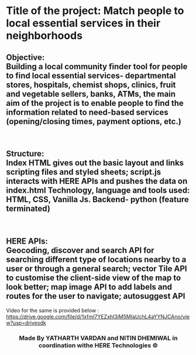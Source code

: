 <h1>Title of the project: Match people to local essential services in their neighborhoods </h1>
<h2>Objective: <br>Building a local community finder tool for people to find local essential services- departmental stores, hospitals, chemist shops, clinics, fruit and vegetable sellers, banks, ATMs, the main aim of the project is to enable people to find the information related to need-based services (opening/closing times, payment options, etc.)</h2><br>
<h2>Structure:<br> Index HTML gives out the basic layout and links scripting files and styled sheets; script.js interacts with HERE APIs and pushes the data on index.html
Technology, language and tools used: HTML, CSS, Vanilla Js. Backend- python (feature terminated)</h2><br>
<h2>HERE APIs: <br>Geocoding, discover and search API for searching different type of locations nearby to a user or through a general search; vector Tile API to customise the client-side view of the map to look better; map image API to add labels and routes for the user to navigate; autosuggest API</h2>

Video for the same is provided below :
https://drive.google.com/file/d/1xfmI7YEZxhl3iM5MIaUchL4aYYNJCAno/view?usp=drivesdk

<h3 style="text-align:center">Made By YATHARTH VARDAN and NITIN DHEMIWAL in coordination withe HERE Technologies &copy;</h3> 
